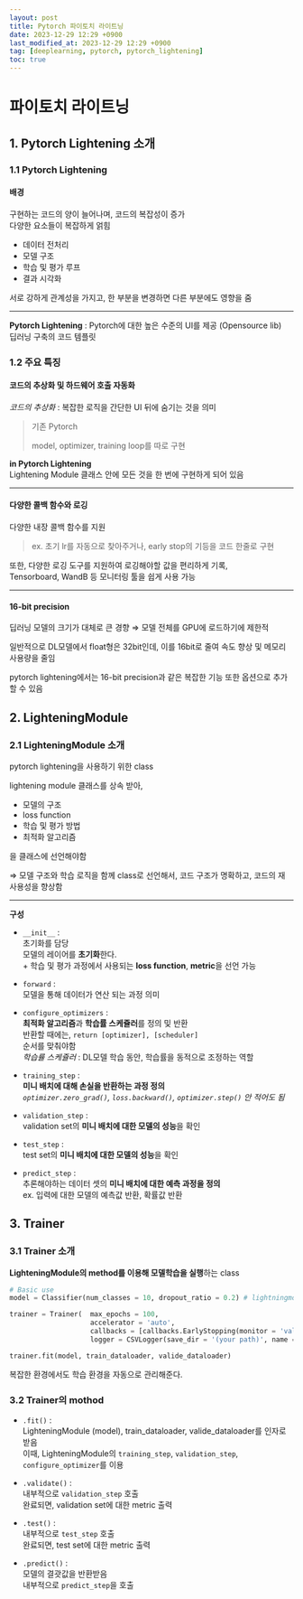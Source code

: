 ```yaml
---
layout: post
title: Pytorch 파이토치 라이트닝
date: 2023-12-29 12:29 +0900
last_modified_at: 2023-12-29 12:29 +0900
tag: [deeplearning, pytorch, pytorch_lightening]
toc: true
---
```


# 파이토치 라이트닝

## 1. Pytorch Lightening 소개

### 1.1 Pytorch Lightening

#### 배경

구현하는 코드의 양이 늘어나며, 코드의 복잡성이 증가
<br>다양한 요소들이 복잡하게 얽힘

- 데이터 전처리
- 모델 구조
- 학습 및 평가 루프
- 결과 시각화

서로 강하게 관계성을 가지고, 한 부분을 변경하면 다른 부분에도 영향을 줌

---

**Pytorch Lightening** : Pytorch에 대한 높은 수준의 UI를 제공 (Opensource lib)
<br>딥러닝 구축의 코드 템플릿

### 1.2 주요 특징

#### 코드의 추상화 및 하드웨어 호출 자동화

*코드의 추상화* : 복잡한 로직을 간단한 UI 뒤에 숨기는 것을 의미

> 기존 Pytorch
>
> model, optimizer, training loop를 따로 구현

**in Pytorch Lightening**<br>
Lightening Module 클래스 안에 모든 것을 한 번에 구현하게 되어 있음

---

#### 다양한 콜백 함수와 로깅

다양한 내장 콜백 함수를 지원

> ex. 초기 lr를 자동으로 찾아주거나, early stop의 기등을 코드 한줄로 구현

또한, 다양한 로깅 도구를 지원하여 로깅해야할 값을 편리하게 기록,<br>
Tensorboard, WandB 등 모니터링 툴을 쉽게 사용 가능

---

#### 16-bit precision

딥러닝 모델의 크기가 대체로 큰 경향 $\Rightarrow$ 모델 전체를 GPU에 로드하기에 제한적

일반적으로 DL모델에서 float형은 32bit인데, 이를 16bit로 줄여 속도 향상 및 메모리 사용량을 줄임

pytorch lightening에서는 16-bit precision과 같은 복잡한 기능 또한 옵션으로 추가할 수 있음

## 2. LighteningModule

### 2.1 LighteningModule 소개

pytorch lightening을 사용하기 위한 class

lightening module 클래스를 상속 받아,
- 모델의 구조
- loss function
- 학습 및 평가 방법
- 최적화 알고리즘

을 클래스에 선언해야함

$\Rightarrow$ 모델 구조와 학습 로직을 함께 class로 선언해서, 코드 구조가 명확하고, 코드의 재 사용성을 향상함

---

**구성**

- `__init__` : <br>
초기화를 담당<br>
모델의 레이어를 **초기화**한다.<br>
$+$ 학습 및 평가 과정에서 사용되는 **loss function**, **metric**을 선언 가능
- `forward` : <br>
모델을 통해 데이터가 연산 되는 과정 의미
- `configure_optimizers` : <br>
**최적화 알고리즘**과 **학습률 스케쥴러**를 정의 및 반환<br>
반환할 때에는, `return [optimizer], [scheduler]`<br>
순서를 맞춰야함<br>
*학습률 스케쥴러* : DL모델 학습 동안, 학습률을 동적으로 조정하는 역할

- `training_step` : <br>
**미니 배치에 대해 손실을 반환하는 과정 정의**<br>
*`optimizer.zero_grad()`, `loss.backward()`, `optimizer.step()` 안 적어도 됨*

- `validation_step` :<br>
validation set의 **미니 배치에 대한 모델의 성능**을 확인

- `test_step` : <br>
test set의 **미니 배치에 대한 모델의 성능**을 확인

- `predict_step` : <br>
추론해야하는 데이터 셋의 **미니 배치에 대한 예측 과정을 정의**<br>
ex. 입력에 대한 모델의 예측값 반환, 확률값 반환

## 3. Trainer

### 3.1 Trainer 소개

**LighteningModule의 method를 이용해 모델학습을 실행**하는 class

```python
# Basic use
model = Classifier(num_classes = 10, dropout_ratio = 0.2) # lightningmodule

trainer = Trainer(  max_epochs = 100,
                    accelerator = 'auto',
                    callbacks = [callbacks.EarlyStopping(monitor = 'valid_loss', mode = 'min')],
                    logger = CSVLogger(save_dir = '(your path)', name = 'test'))

trainer.fit(model, train_dataloader, valide_dataloader)
```

복잡한 환경에서도 학습 환경을 자동으로 관리해준다.

### 3.2 Trainer의 mothod

- `.fit()` : <br>
LighteningModule (model), train_dataloader, valide_dataloader를 인자로 받음<br>
이때, LighteningModule의 `training_step`, `validation_step`, `configure_optimizer`를 이용

- `.validate()` : <br>
내부적으로 `validation_step` 호출<br>
완료되면, validation set에 대한 metric 출력

- `.test()` : <br>
내부적으로 `test_step` 호출<br>
완료되면, test set에 대한 metric 출력

- `.predict()` : <br>
모델의 결괏값을 반환받음<br>
내부적으로 `predict_step`을 호출